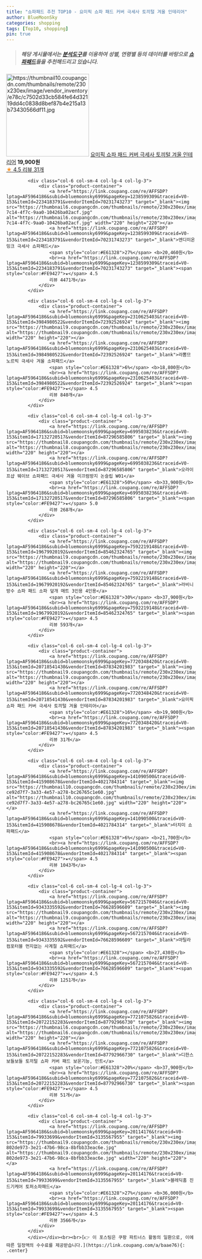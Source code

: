```yaml
---
title: "쇼파패드 추천 TOP10 - 요미픽 쇼파 패드 커버 극세사 토끼털 겨울 인테리어"
author: BlueMoonSky
categories: shopping
tags: [Top10, shopping]
pin: true
---
```


> ##### 해당 게시물에서는 [**분석도구**](https://itemscout.io/)를 이용하여 **성별**, **연령별** 등의 데이터를 바탕으로 [**쇼파패드**](https://link.coupang.com/a/baae76)들을 추천해드리고 있습니다.
<div class="container"><div class="row">
            <div class="col-6 col-sm-4 col-lg-4 col-lg-3">
                <div class="product-container">
                    <a href="https://link.coupang.com/re/AFFSDP?lptag=AF5964186&subid=bluemoonsky6999&pageKey=7720348420&traceid=V0-153&itemId=20718541434&vendorItemId=87789422628" target="_blank"><img src="https://thumbnail10.coupangcdn.com/thumbnails/remote/230x230ex/image/vendor_inventory/e78c/c7502d33cb584fe64d32119dd4c0838d8bef87b4e215a13b73430566df11.jpg" alt="https://thumbnail10.coupangcdn.com/thumbnails/remote/230x230ex/image/vendor_inventory/e78c/c7502d33cb584fe64d32119dd4c0838d8bef87b4e215a13b73430566df11.jpg" width="220" height="220"></a>
                    <a href="https://link.coupang.com/re/AFFSDP?lptag=AF5964186&subid=bluemoonsky6999&pageKey=7720348420&traceid=V0-153&itemId=20718541434&vendorItemId=87789422628" target="_blank">요미픽 쇼파 패드 커버 극세사 토끼털 겨울 인테리어</a>
                    <span style="color:#E61328"></span> <b>19,900원</b>
                    <br><a href="https://link.coupang.com/re/AFFSDP?lptag=AF5964186&subid=bluemoonsky6999&pageKey=7720348420&traceid=V0-153&itemId=20718541434&vendorItemId=87789422628" target="_blank"><span style="color:#FE9427">★</span> 4.5
                    리뷰 31개</a>
                </div>
            </div>
            
            <div class="col-6 col-sm-4 col-lg-4 col-lg-3">
                <div class="product-container">
                    <a href="https://link.coupang.com/re/AFFSDP?lptag=AF5964186&subid=bluemoonsky6999&pageKey=1238599309&traceid=V0-153&itemId=2234183791&vendorItemId=70231743273" target="_blank"><img src="https://thumbnail6.coupangcdn.com/thumbnails/remote/230x230ex/image/retail/images/2020/02/06/16/3/f91ad25a-7c14-4f7c-9aa0-10426ba02acf.jpg" alt="https://thumbnail6.coupangcdn.com/thumbnails/remote/230x230ex/image/retail/images/2020/02/06/16/3/f91ad25a-7c14-4f7c-9aa0-10426ba02acf.jpg" width="220" height="220"></a>
                    <a href="https://link.coupang.com/re/AFFSDP?lptag=AF5964186&subid=bluemoonsky6999&pageKey=1238599309&traceid=V0-153&itemId=2234183791&vendorItemId=70231743273" target="_blank">엔디미온 밍크 극세사 쇼파패드</a>
                    <span style="color:#E61328">27%</span> <b>20,460원</b>
                    <br><a href="https://link.coupang.com/re/AFFSDP?lptag=AF5964186&subid=bluemoonsky6999&pageKey=1238599309&traceid=V0-153&itemId=2234183791&vendorItemId=70231743273" target="_blank"><span style="color:#FE9427">★</span> 4.5
                    리뷰 4471개</a>
                </div>
            </div>
            
            <div class="col-6 col-sm-4 col-lg-4 col-lg-3">
                <div class="product-container">
                    <a href="https://link.coupang.com/re/AFFSDP?lptag=AF5964186&subid=bluemoonsky6999&pageKey=2310625403&traceid=V0-153&itemId=3984980522&vendorItemId=72392526924" target="_blank"><img src="https://thumbnail9.coupangcdn.com/thumbnails/remote/230x230ex/image/rs_quotation_api/de99/974a7dd6209a6adc0a12ea1b1eec9f0cacac05c2c2fba706c5cfd660aadd.jpg" alt="https://thumbnail9.coupangcdn.com/thumbnails/remote/230x230ex/image/rs_quotation_api/de99/974a7dd6209a6adc0a12ea1b1eec9f0cacac05c2c2fba706c5cfd660aadd.jpg" width="220" height="220"></a>
                    <a href="https://link.coupang.com/re/AFFSDP?lptag=AF5964186&subid=bluemoonsky6999&pageKey=2310625403&traceid=V0-153&itemId=3984980522&vendorItemId=72392526924" target="_blank">라뽐므 노르빅 극세사 겨울 소파패드</a>
                    <span style="color:#E61328">6%</span> <b>18,800원</b>
                    <br><a href="https://link.coupang.com/re/AFFSDP?lptag=AF5964186&subid=bluemoonsky6999&pageKey=2310625403&traceid=V0-153&itemId=3984980522&vendorItemId=72392526924" target="_blank"><span style="color:#FE9427">★</span> 4.5
                    리뷰 840개</a>
                </div>
            </div>
            
            <div class="col-6 col-sm-4 col-lg-4 col-lg-3">
                <div class="product-container">
                    <a href="https://link.coupang.com/re/AFFSDP?lptag=AF5964186&subid=bluemoonsky6999&pageKey=6995038236&traceid=V0-153&itemId=17132720517&vendorItemId=87296585806" target="_blank"><img src="https://thumbnail8.coupangcdn.com/thumbnails/remote/230x230ex/image/vendor_inventory/bbba/499348fe98faa1b5b00929b19011e4aed3b028a2bc18ab4e707ba1da88a9.jpg" alt="https://thumbnail8.coupangcdn.com/thumbnails/remote/230x230ex/image/vendor_inventory/bbba/499348fe98faa1b5b00929b19011e4aed3b028a2bc18ab4e707ba1da88a9.jpg" width="220" height="220"></a>
                    <a href="https://link.coupang.com/re/AFFSDP?lptag=AF5964186&subid=bluemoonsky6999&pageKey=6995038236&traceid=V0-153&itemId=17132720517&vendorItemId=87296585806" target="_blank">오라이프샵 웨이브 쇼파패드 극세사 겨울 미끄럼방지 논슬립 W01</a>
                    <span style="color:#E61328">50%</span> <b>33,900원</b>
                    <br><a href="https://link.coupang.com/re/AFFSDP?lptag=AF5964186&subid=bluemoonsky6999&pageKey=6995038236&traceid=V0-153&itemId=17132720517&vendorItemId=87296585806" target="_blank"><span style="color:#FE9427">★</span> 5.0
                    리뷰 268개</a>
                </div>
            </div>
            
            <div class="col-6 col-sm-4 col-lg-4 col-lg-3">
                <div class="product-container">
                    <a href="https://link.coupang.com/re/AFFSDP?lptag=AF5964186&subid=bluemoonsky6999&pageKey=7592219148&traceid=V0-153&itemId=19679920192&vendorItemId=85462324765" target="_blank"><img src="https://thumbnail9.coupangcdn.com/thumbnails/remote/230x230ex/image/vendor_inventory/485a/070ff08c85b8eb4937b54401f228eb6e2a88b19cdbb8360743fd5cbfafed.jpg" alt="https://thumbnail9.coupangcdn.com/thumbnails/remote/230x230ex/image/vendor_inventory/485a/070ff08c85b8eb4937b54401f228eb6e2a88b19cdbb8360743fd5cbfafed.jpg" width="220" height="220"></a>
                    <a href="https://link.coupang.com/re/AFFSDP?lptag=AF5964186&subid=bluemoonsky6999&pageKey=7592219148&traceid=V0-153&itemId=19679920192&vendorItemId=85462324765" target="_blank">라비니 방수 쇼파 패드 소파 덮개 매트 3인용 4인용</a>
                    <span style="color:#E61328">30%</span> <b>37,900원</b>
                    <br><a href="https://link.coupang.com/re/AFFSDP?lptag=AF5964186&subid=bluemoonsky6999&pageKey=7592219148&traceid=V0-153&itemId=19679920192&vendorItemId=85462324765" target="_blank"><span style="color:#FE9427">★</span> 4.5
                    리뷰 593개</a>
                </div>
            </div>
            
            <div class="col-6 col-sm-4 col-lg-4 col-lg-3">
                <div class="product-container">
                    <a href="https://link.coupang.com/re/AFFSDP?lptag=AF5964186&subid=bluemoonsky6999&pageKey=7720348420&traceid=V0-153&itemId=20718541430&vendorItemId=87834201983" target="_blank"><img src="https://thumbnail9.coupangcdn.com/thumbnails/remote/230x230ex/image/vendor_inventory/e4a6/e1258208e49980c410876f4aa2566752d36a9af080077ad2d9b608feb8d3.jpg" alt="https://thumbnail9.coupangcdn.com/thumbnails/remote/230x230ex/image/vendor_inventory/e4a6/e1258208e49980c410876f4aa2566752d36a9af080077ad2d9b608feb8d3.jpg" width="220" height="220"></a>
                    <a href="https://link.coupang.com/re/AFFSDP?lptag=AF5964186&subid=bluemoonsky6999&pageKey=7720348420&traceid=V0-153&itemId=20718541430&vendorItemId=87834201983" target="_blank">요미픽 쇼파 패드 커버 극세사 토끼털 겨울 인테리어</a>
                    <span style="color:#E61328">16%</span> <b>19,900원</b>
                    <br><a href="https://link.coupang.com/re/AFFSDP?lptag=AF5964186&subid=bluemoonsky6999&pageKey=7720348420&traceid=V0-153&itemId=20718541430&vendorItemId=87834201983" target="_blank"><span style="color:#FE9427">★</span> 4.5
                    리뷰 31개</a>
                </div>
            </div>
            
            <div class="col-6 col-sm-4 col-lg-4 col-lg-3">
                <div class="product-container">
                    <a href="https://link.coupang.com/re/AFFSDP?lptag=AF5964186&subid=bluemoonsky6999&pageKey=141090500&traceid=V0-153&itemId=415908678&vendorItemId=4021784314" target="_blank"><img src="https://thumbnail10.coupangcdn.com/thumbnails/remote/230x230ex/image/retail/images/4871945525180987-ce92d7f7-3a33-4e57-a278-bc26765c1e60.jpg" alt="https://thumbnail10.coupangcdn.com/thumbnails/remote/230x230ex/image/retail/images/4871945525180987-ce92d7f7-3a33-4e57-a278-bc26765c1e60.jpg" width="220" height="220"></a>
                    <a href="https://link.coupang.com/re/AFFSDP?lptag=AF5964186&subid=bluemoonsky6999&pageKey=141090500&traceid=V0-153&itemId=415908678&vendorItemId=4021784314" target="_blank">터치미 쇼파패드</a>
                    <span style="color:#E61328">6%</span> <b>21,700원</b>
                    <br><a href="https://link.coupang.com/re/AFFSDP?lptag=AF5964186&subid=bluemoonsky6999&pageKey=141090500&traceid=V0-153&itemId=415908678&vendorItemId=4021784314" target="_blank"><span style="color:#FE9427">★</span> 4.5
                    리뷰 1043개</a>
                </div>
            </div>
            
            <div class="col-6 col-sm-4 col-lg-4 col-lg-3">
                <div class="product-container">
                    <a href="https://link.coupang.com/re/AFFSDP?lptag=AF5964186&subid=bluemoonsky6999&pageKey=5672157046&traceid=V0-153&itemId=9343335592&vendorItemId=76628596609" target="_blank"><img src="https://thumbnail9.coupangcdn.com/thumbnails/remote/230x230ex/image/rs_quotation_api/yhbla8re/7a2441381ab148058e7e7ace6f2fc7a7.jpg" alt="https://thumbnail9.coupangcdn.com/thumbnails/remote/230x230ex/image/rs_quotation_api/yhbla8re/7a2441381ab148058e7e7ace6f2fc7a7.jpg" width="220" height="220"></a>
                    <a href="https://link.coupang.com/re/AFFSDP?lptag=AF5964186&subid=bluemoonsky6999&pageKey=5672157046&traceid=V0-153&itemId=9343335592&vendorItemId=76628596609" target="_blank">마틸라 컴포터블 먼지없는 사계절 쇼파패드</a>
                    <span style="color:#E61328"></span> <b>27,430원</b>
                    <br><a href="https://link.coupang.com/re/AFFSDP?lptag=AF5964186&subid=bluemoonsky6999&pageKey=5672157046&traceid=V0-153&itemId=9343335592&vendorItemId=76628596609" target="_blank"><span style="color:#FE9427">★</span> 4.5
                    리뷰 1251개</a>
                </div>
            </div>
            
            <div class="col-6 col-sm-4 col-lg-4 col-lg-3">
                <div class="product-container">
                    <a href="https://link.coupang.com/re/AFFSDP?lptag=AF5964186&subid=bluemoonsky6999&pageKey=7721075826&traceid=V0-153&itemId=20722152283&vendorItemId=87792966730" target="_blank"><img src="https://thumbnail6.coupangcdn.com/thumbnails/remote/230x230ex/image/vendor_inventory/c5a6/51771d1c0acbea9b6c350a2b32de7588e88448656146c63472246661e93a.jpg" alt="https://thumbnail6.coupangcdn.com/thumbnails/remote/230x230ex/image/vendor_inventory/c5a6/51771d1c0acbea9b6c350a2b32de7588e88448656146c63472246661e93a.jpg" width="220" height="220"></a>
                    <a href="https://link.coupang.com/re/AFFSDP?lptag=AF5964186&subid=bluemoonsky6999&pageKey=7721075826&traceid=V0-153&itemId=20722152283&vendorItemId=87792966730" target="_blank">디한스 보들보들 토끼털 쇼파 커버 패드 보온기능, 민트</a>
                    <span style="color:#E61328">20%</span> <b>37,900원</b>
                    <br><a href="https://link.coupang.com/re/AFFSDP?lptag=AF5964186&subid=bluemoonsky6999&pageKey=7721075826&traceid=V0-153&itemId=20722152283&vendorItemId=87792966730" target="_blank"><span style="color:#FE9427">★</span> 4.5
                    리뷰 51개</a>
                </div>
            </div>
            
            <div class="col-6 col-sm-4 col-lg-4 col-lg-3">
                <div class="product-container">
                    <a href="https://link.coupang.com/re/AFFSDP?lptag=AF5964186&subid=bluemoonsky6999&pageKey=20114176&traceid=V0-153&itemId=79933699&vendorItemId=3135567955" target="_blank"><img src="https://thumbnail9.coupangcdn.com/thumbnails/remote/230x230ex/image/retail/images/1797636417381697-802de973-3e21-47b6-98ca-8bfbb33eac6e.jpg" alt="https://thumbnail9.coupangcdn.com/thumbnails/remote/230x230ex/image/retail/images/1797636417381697-802de973-3e21-47b6-98ca-8bfbb33eac6e.jpg" width="220" height="220"></a>
                    <a href="https://link.coupang.com/re/AFFSDP?lptag=AF5964186&subid=bluemoonsky6999&pageKey=20114176&traceid=V0-153&itemId=79933699&vendorItemId=3135567955" target="_blank">블레딕홈 진드기케어 토퍼소파패드</a>
                    <span style="color:#E61328">27%</span> <b>36,000원</b>
                    <br><a href="https://link.coupang.com/re/AFFSDP?lptag=AF5964186&subid=bluemoonsky6999&pageKey=20114176&traceid=V0-153&itemId=79933699&vendorItemId=3135567955" target="_blank"><span style="color:#FE9427">★</span> 4.5
                    리뷰 3566개</a>
                </div>
            </div>
            </div></div><br><br>[👉 이 포스팅은 쿠팡 파트너스 활동의 일환으로, 이에 따른 일정액의 수수료를 제공받습니다.](https://link.coupang.com/a/baae76){: .center}